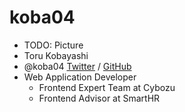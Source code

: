 # koba04

<!-- note

My Twitter and GitHub accounts are @koba04, please follow me!
I work as a frontend developer for Cybozu and I work as a frontend advisor for SmartHR.

I'm also one of the organizers of React.js meetup in Tokyo and a contributor of React.

I've been working with React for 5years
-->

- TODO: Picture
- Toru Kobayashi
- @koba04 [Twitter](https://twitter.com/koba04) / [GitHub](https://github.com/koba04)
- Web Application Developer
    - Frontend Expert Team at Cybozu
    - Frontend Advisor at SmartHR
